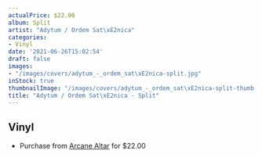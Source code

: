 ```yaml
---
actualPrice: $22.00
album: Split
artist: "Adytum / Ordem Sat\xE2nica"
categories:
- Vinyl
date: '2021-06-26T15:02:54'
draft: false
images:
- "/images/covers/adytum_-_ordem_sat\xE2nica-split.jpg"
inStock: true
thumbnailImage: "/images/covers/adytum_-_ordem_sat\xE2nica-split-thumb.jpg"
title: "Adytum / Ordem Sat\xE2nica - Split"
---
```


## Vinyl
* Purchase from [Arcane Altar](https://arcanealtar.bigcartel.com/product/adytum-ordem-satanica-split-12-lp) for $22.00
